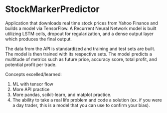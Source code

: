 # StockMarkerPredictor
Application that downloads real time stock prices from Yahoo Finance and builds a model via TensorFlow. A Recurrent Neural Network model is built utilizing LSTM cells, dropout for regularization, and a dense output layer which produces the final output.

The data from the API is standardized and training and test sets are built. The model is then trained with its respective sets. The model predicts a multitude of metrics such as future price, accuracy score, total profit, and potential profit per trade. 

Concepts excelled/learned: 
1) ML with tensor flow
2) More API practice
3) More pandas, scikit-learn, and matplot practice. 
4) The ability to take a real life problem and code a solution (ex. if you were a day trader, this is a model that you can use to confirm your bias).
